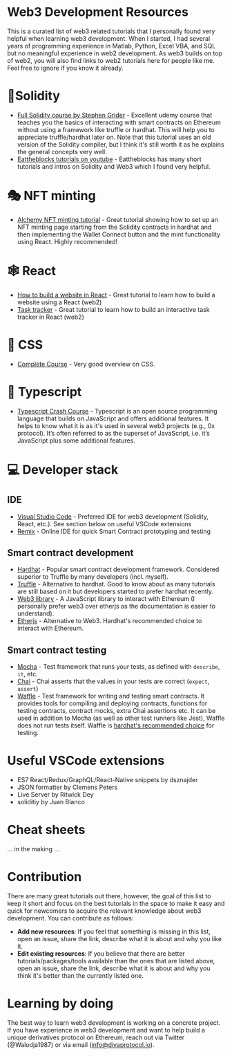 # Web3 Development Resources

This is a curated list of web3 related tutorials that I personally found very helpful when learning web3 development. When I started, I had several years of programming experience in Matlab, Python, Excel VBA, and SQL but no meaningful experience in web2 development. As web3 builds on top of web2, you will also find links to web2 tutorials here for people like me. Feel free to ignore if you know it already.

# 💎Solidity
* [Full Solidity course by Stephen Grider][Grider] - Excellent udemy course that teaches you the basics of interacting with smart contracts on Ethereum without using a framework like truffle or hardhat. This will help you to appreciate truffle/hardhat later on. Note that this tutorial uses an old version of the Solidity compiler, but I think it's still worth it as he explains the general concepts very well.
* [Eattheblocks tutorials on youtube][Eattheblocks] - Eattheblocks has many short tutorials and intros on Solidity and Web3 which I found very helpful.

# 🎭 NFT minting
* [Alchemy NFT minting tutorial][AlchemyNFT] - Great tutorial showing how to set up an NFT minting page starting from the Solidity contracts in hardhat and then implementing the Wallet Connect button and the mint functionality using React. Highly recommended! 

# 🕸️ React
* [How to build a website in React][ReactWebsite] - Great tutorial to learn how to build a website using a React (web2)  
* [Task tracker][TaskTrackerReact] - Great tutorial to learn how to build an interactive task tracker in React (web2)

# 🎨 CSS
* [Complete Course][CSSCompleteCourse] - Very good overview on CSS. 

# 📜 Typescript
* [Typescript Crash Course] - Typescript is an open source programming language that builds on JavaScript and offers additional features. It helps to know what it is as it's used in several web3 projects (e.g., 0x protocol). It’s often referred to as the superset of JavaScript, i.e. it’s JavaScript plus some additional features.

# 💻 Developer stack
## IDE
* [Visual Studio Code][VSCode] - Preferred IDE for web3 development (Solidity, React, etc.). See section below on useful VSCode extensions
* [Remix] - Online IDE for quick Smart Contract prototyping and testing
## Smart contract development
* [Hardhat] - Popular smart contract development framework. Considered superior to Truffle by many developers (incl. myself). 
* [Truffle] - Alternative to hardhat. Good to know about as many tutorials are still based on it but developers started to prefer hardhat recently. 
* [Web3 library] - A JavaScript library to interact with Ethereum (I personally prefer web3 over etherjs as the documentation is easier to understand).
* [Etherjs] - Alternative to Web3. Hardhat's recommended choice to interact with Ethereum.
## Smart contract testing
* [Mocha] - Test framework that runs your tests, as defined with <code>describe</code>, <code>it</code>, etc.
* [Chai] - Chai asserts that the values in your tests are correct (<code>expect</code>, <code>assert</code>)
* [Waffle] - Test framework for writing and testing smart contracts. It provides tools for compiling and deploying contracts, functions for testing contracts, contract mocks, extra Chai assertions etc. It can be used in addition to Mocha (as well as other test runners like Jest), Waffle does not run tests itself. Waffle is [hardhat's recommended choice] for testing.


# Useful VSCode extensions
* ES7 React/Redux/GraphQL/React-Native snippets by dsznajder
* JSON formatter by Clemens Peters
* Live Server by Ritwick Dey
* soliditiy by Juan Blanco

# Cheat sheets
... in the making ...

# Contribution
There are many great tutorials out there, however, the goal of this list to keep it short and focus on the best tutorials in the space to make it easy and quick for newcomers to acquire the relevant knowledge about web3 development. You can contribute as follows:
* **Add new resources**: If you feel that something is missing in this list, open an issue, share the link, describe what it is about and why you like it. 
* **Edit existing resources**: If you believe that there are better tutorials/packages/tools available than the ones that are listed above, open an issue, share the link, describe what it is about and why you think it's better than the currently listed one. 

# Learning by doing
The best way to learn web3 development is working on a concrete project. If you have experience in web3 development and want to help build a unique derivatives protocol on Ethereum, reach out via Twitter (@Walodja1987) or via email (info@divaprotocol.io).  


[Grider]: <https://www.udemy.com/course/ethereum-and-solidity-the-complete-developers-guide/>
[Eattheblocks]: <https://www.youtube.com/channel/UCZM8XQjNOyG2ElPpEUtNasA>
[AlchemyNFT]: <https://docs.alchemy.com/alchemy/tutorials/how-to-create-an-nft>
[ReactWebsite]: <https://www.youtube.com/watch?v=I2UBjN5ER4s&list=PLh8IMVX2eZaE3vmwkF9nBiS0nbNKHWpJq&index=14>
[TaskTrackerReact]: <https://www.youtube.com/watch?v=w7ejDZ8SWv8&list=PLh8IMVX2eZaE3vmwkF9nBiS0nbNKHWpJq&index=12>
[CSSCompleteCourse]: <https://www.youtube.com/watch?v=1Rs2ND1ryYc&list=PLh8IMVX2eZaFZiOqZhIsDe1j7o-HONaIY&index=2>
[CSSGrid]: <https://www.youtube.com/watch?v=68O6eOGAGqA&list=PLh8IMVX2eZaFZiOqZhIsDe1j7o-HONaIY&index=1>
[Remix]: <https://remix.ethereum.org/>
[VSCode]: <https://code.visualstudio.com/>
[Hardhat]: <https://hardhat.org/>
[Web3 Library]: <https://web3js.readthedocs.io/en/v1.5.2/getting-started.html>
[Etherjs]: <https://docs.ethers.io/v5/getting-started/>
[Mocha]: <https://mochajs.org/>
[Chai]: <https://www.chaijs.com/>
[Waffle]: <https://ethereum-waffle.readthedocs.io/en/latest/>
[hardhat's recommended choice]: <https://hardhat.org/guides/waffle-testing.html>
[Truffle]: <https://trufflesuite.com/>
[TypeScript Crash Course]: <https://www.youtube.com/watch?v=BCg4U1FzODs>
